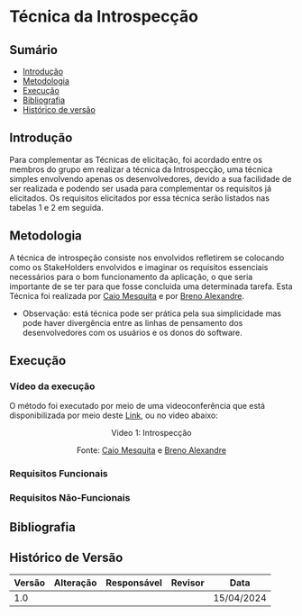 # Técnica da Introspecção

## Sumário

* [Introdução](Introdução)
* [Metodologia](#metodologia)
* [Execução](#execução)
* [Bibliografia](#bibliografia)
* [Histórico de versão](#histórico-de-versão)

## Introdução

Para complementar as Técnicas de elicitação, foi acordado entre os membros do grupo em realizar a técnica da Introspecção, uma técnica simples envolvendo apenas os desenvolvedores, devido a sua facilidade de ser realizada e podendo ser usada para complementar os requisitos já elicitados. Os requisitos elicitados por essa técnica serão listados nas tabelas 1 e 2 em seguida.

## Metodologia

A técnica de introspeção consiste nos envolvidos refletirem se colocando como os StakeHolders envolvidos e imaginar os requisitos essenciais necessários para o bom funcionamento da aplicação, o que seria importante de se ter para que fosse concluida uma determinada tarefa. Esta Técnica foi realizada por [Caio Mesquita]() e por [Breno Alexandre]().

* Observação: está técnica pode ser prática pela sua simplicidade mas pode haver divergência entre as linhas de pensamento dos desenvolvedores com os usuários e os donos do software.

## Execução

### Vídeo da execução
O método foi executado por meio de uma videoconferência que está disponibilizada por meio deste [Link](), ou no video abaixo:

<center>
 
  Video 1: Introspecção 

 Fonte: [Caio Mesquita]() e [Breno Alexandre]()

</center>


### Requisitos Funcionais

### Requisitos Não-Funcionais

## Bibliografia


## Histórico de Versão

| Versão | Alteração | Responsável | Revisor | Data |
| - | - | - | - | - |
| 1.0 |  | | |  15/04/2024 |
